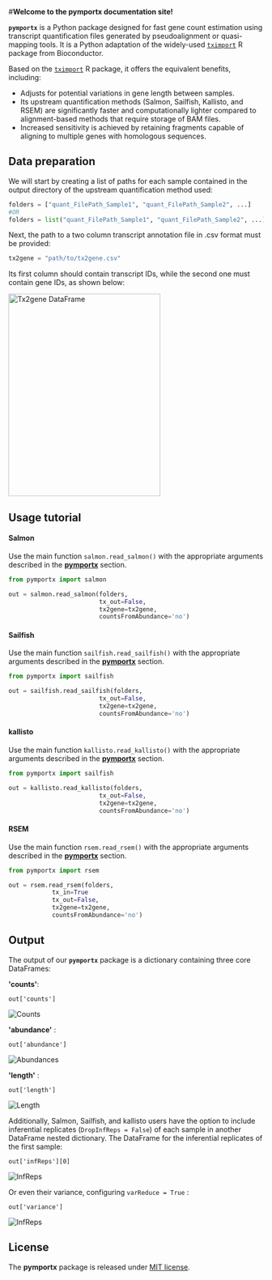 

#**Welcome to the pymportx documentation site!**


**`pymportx`** is a Python package designed for fast gene count estimation using transcript quantification files generated by pseudoalignment or quasi-mapping tools. It is a Python adaptation of the widely-used [`tximport`](https://bioconductor.org/packages/release/bioc/html/tximport.html) R package from Bioconductor.


Based on the [`tximport`](https://bioconductor.org/packages/release/bioc/html/tximport.html) R package, it offers the equivalent benefits, including:

* Adjusts for potential variations in gene length between samples.
* Its upstream quantification methods (Salmon, Sailfish, Kallisto, and RSEM) are significantly faster and computationally lighter compared to alignment-based methods that require storage of BAM files.
* Increased sensitivity is achieved by retaining fragments capable of aligning to multiple genes with homologous sequences.


## Data preparation

We will start by creating a list of paths for each sample contained in the output directory of the upstream quantification method used:


```python
folders = ["quant_FilePath_Sample1", "quant_FilePath_Sample2", ...]
#OR
folders = list("quant_FilePath_Sample1", "quant_FilePath_Sample2", ...)
```

Next, the path to a two column transcript annotation file in .csv format must be provided: 

```python
tx2gene = "path/to/tx2gene.csv"
```

Its first column should contain transcript IDs, while the second one must contain gene IDs, as shown below:

<img src=Tx2geneDF.png alt="Tx2gene DataFrame" width="300" height="400">


## Usage tutorial

#### Salmon

Use the main function `salmon.read_salmon()` with the appropriate arguments described in the [**pymportx**](http://127.0.0.1:8000/index%20copia/#:~:text=API-,PyTximport,-Pytximport%20main%20function) section.

```python
from pymportx import salmon

out = salmon.read_salmon(folders,
                         tx_out=False,
                         tx2gene=tx2gene,
                         countsFromAbundance='no')
```


#### Sailfish

Use the main function `sailfish.read_sailfish()` with the appropriate arguments described in the [**pymportx**](http://127.0.0.1:8000/index%20copia/#:~:text=API-,PyTximport,-Pytximport%20main%20function) section.

```python
from pymportx import sailfish

out = sailfish.read_sailfish(folders,
                         tx_out=False,
                         tx2gene=tx2gene,
                         countsFromAbundance='no')
```

#### kallisto

Use the main function `kallisto.read_kallisto()` with the appropriate arguments described in the [**pymportx**](http://127.0.0.1:8000/index%20copia/#:~:text=API-,PyTximport,-Pytximport%20main%20function) section.

```python
from pymportx import sailfish

out = kallisto.read_kallisto(folders,
                         tx_out=False,
                         tx2gene=tx2gene,
                         countsFromAbundance='no')
```

#### RSEM

Use the main function `rsem.read_rsem()` with the appropriate arguments described in the [**pymportx**](http://127.0.0.1:8000/index%20copia/#:~:text=API-,PyTximport,-Pytximport%20main%20function) section.

```python
from pymportx import rsem

out = rsem.read_rsem(folders,
			tx_in=True
			tx_out=False,
			tx2gene=tx2gene,
			countsFromAbundance='no')
```

## Output

The output of our **``pymportx``** package is a dictionary containing three core DataFrames: 

**'counts'**: 

	out['counts']

![Counts](txi[counts].png)

**'abundance'** :

	out['abundance']

![Abundances](txi[abundance].png)

**'length'** : 

	out['length']

![Length](txi[length].png)


Additionally, Salmon, Sailfish, and kallisto users have the option to include inferential replicates (`DropInfReps = False`) of each sample in another DataFrame nested dictionary. The DataFrame for the inferential replicates of the first sample:


	out['infReps'][0]

![InfReps](txi[infReps][0].png)


Or even their variance, configuring `varReduce = True` :

	out['variance']

![InfReps](InfReps_var.png)


## License

The **pymportx** package is released under [MIT license](https://github.com/victorsanchezarevalo/pymportx/blob/main/LICENSE).
